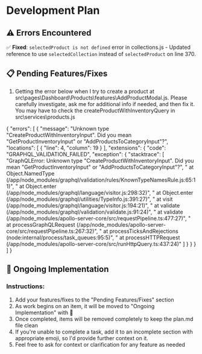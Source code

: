 # Development Plan

## ⚠️ Errors Encountered

✅ **Fixed**: `selectedProduct is not defined` error in collections.js - Updated reference to use `selectedCollection` instead of `selectedProduct` on line 370.

## 📋 Pending Features/Fixes

<!-- Pending Tasks start -->

1. Getting the error below when I try to create a product at src\pages\Dashboard\Products\features\AddProductModal.js. Please carefully investigate, ask me for additional info if needed, and then fix it. You may have to check the createProductWithInventoryQuery in src\services\products.js

{
"errors": [
{
"message": "Unknown type \"CreateProductWithInventoryInput\". Did you mean \"GetProductInventoryInput\" or \"AddProductsToCategoryInput\"?",
"locations": [
{
"line": 4,
"column": 19
}
],
"extensions": {
"code": "GRAPHQL_VALIDATION_FAILED",
"exception": {
"stacktrace": [
"GraphQLError: Unknown type \"CreateProductWithInventoryInput\". Did you mean \"GetProductInventoryInput\" or \"AddProductsToCategoryInput\"?",
" at Object.NamedType (/app/node_modules/graphql/validation/rules/KnownTypeNamesRule.js:65:11)",
" at Object.enter (/app/node_modules/graphql/language/visitor.js:298:32)",
" at Object.enter (/app/node_modules/graphql/utilities/TypeInfo.js:391:27)",
" at visit (/app/node_modules/graphql/language/visitor.js:194:21)",
" at validate (/app/node_modules/graphql/validation/validate.js:91:24)",
" at validate (/app/node_modules/apollo-server-core/src/requestPipeline.ts:477:27)",
" at processGraphQLRequest (/app/node_modules/apollo-server-core/src/requestPipeline.ts:267:32)",
" at processTicksAndRejections (node:internal/process/task_queues:95:5)",
" at processHTTPRequest (/app/node_modules/apollo-server-core/src/runHttpQuery.ts:437:24)"
]
}
}
}
]
}

<!-- Pending Tasks end -->

## 🔄 Ongoing Implementation

### Instructions:

1. Add your features/fixes to the "Pending Features/Fixes" section
2. As work begins on an item, it will be moved to "Ongoing Implementation" with 🔄
3. Once completed, items will be removed completely to keep the plan.md file clean
4. If you're unable to complete a task, add it to an incomplete section with appropriate emoji, so I'd provide further context on it.
5. Feel free to ask for context or clarification for any feature as needed

